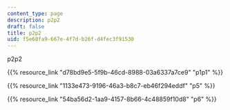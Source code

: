```yaml
---
content_type: page
description: p2p2
draft: false
title: p2p2
uid: f5e68fa9-667e-4f7d-b26f-d4fec3f91530
---
```

p2p2

{{% resource_link "d78bd9e5-5f9b-46cd-8988-03a6337a7ce9" "p1p1" %}}

{{% resource_link "1133e473-9196-46a3-b8c7-eb46f294eddf" "p5" %}}

{{% resource_link "54ba56d2-1aa9-4157-8b66-4c48859f10d8" "p6" %}}